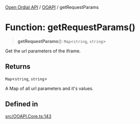 [Open Ordial API](../../README.md) / [OOAPI](../README.md) / getRequestParams

# Function: getRequestParams()

> **getRequestParams**(): `Map`\<`string`, `string`\>

Get the url parameters of the iframe.

## Returns

`Map`\<`string`, `string`\>

A Map of all url parameters and it's values.

## Defined in

[src/OOAPI.Core.ts:143](https://github.com/open-ordinal/open-ordinal-api/blob/e5d3b68402ab6ae1542219b48b6d5e3ee2104984/src/OOAPI.Core.ts#L143)
